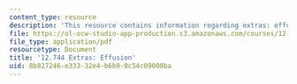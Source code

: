 ```yaml
---
content_type: resource
description: 'This resource contains information regarding extras: effusion.'
file: https://ol-ocw-studio-app-production.s3.amazonaws.com/courses/12-744-marine-isotope-chemistry-fall-2012/8b827246e33332e4b6b90c54c09000ba_MIT12_744F12_Extras_effusn.pdf
file_type: application/pdf
resourcetype: Document
title: '12.744 Extras: Effusion'
uid: 8b827246-e333-32e4-b6b9-0c54c09000ba
---
```

